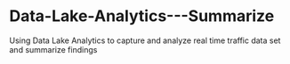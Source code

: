 # Data-Lake-Analytics---Summarize
Using Data Lake Analytics to capture and analyze real time traffic data set and summarize findings
